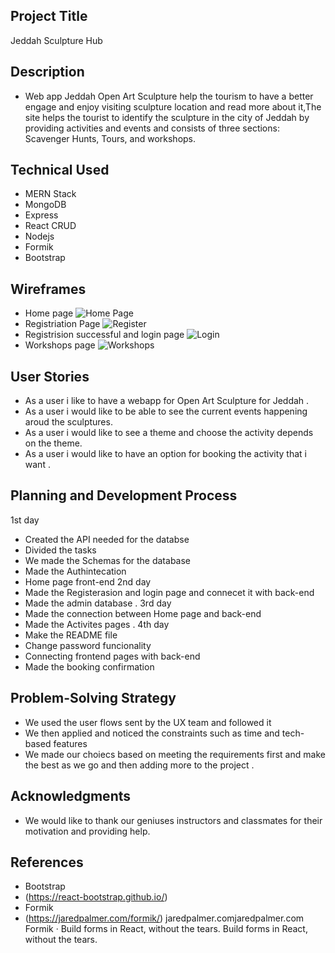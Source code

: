## Project Title
Jeddah Sculpture Hub
## Description
- Web app Jeddah Open Art Sculpture help the tourism to  have a better engage and enjoy visiting sculpture location and read more about it,The site helps the tourist to identify the  sculpture in the city of Jeddah by providing activities and events and consists of three sections: Scavenger Hunts, Tours, and workshops.
## Technical Used
- MERN Stack
- MongoDB
- Express
- React CRUD
- Nodejs
- Formik
- Bootstrap
## Wireframes
- Home page
![Home Page ](https://i.imgur.com/uERvN5r.png)
- Registriation Page
![Register](https://i.imgur.com/19CHJN6.png)
- Registrision successful and login page
![Login](https://i.imgur.com/3SflwF5.png)
- Workshops page
![Workshops](https://i.imgur.com/47a4MkD.png)
## User Stories
- As a user i like to have a webapp for Open Art Sculpture for Jeddah  .
- As a user i would like to be able to see the current events happening aroud the sculptures.
- As a user i would like to see a theme and choose the activity depends on the theme.
- As a user i would like to  have an option for booking the activity that i want .
## Planning and Development Process
1st day
- Created the API needed for the databse
- Divided the tasks
- We made the Schemas for the database
- Made the Authintecation
- Home page front-end
2nd day
- Made the Registerasion and login page and connecet it with back-end
- Made the admin database .
3rd day
- Made the connection between Home page and back-end
- Made the Activites pages .
4th day
- Make the README file
- Change password funcionality
- Connecting frontend pages with back-end
-  Made the booking confirmation
## Problem-Solving Strategy
- We used the user flows sent by the UX team and followed it
- We then applied and noticed the constraints such as time and tech-based features
- We made our choiecs based on meeting the requirements first and make the best as we go and then adding more to the project .
## Acknowledgments
 - We would like to thank our geniuses instructors and classmates for their motivation and providing help.
## References
- Bootstrap
- (https://react-bootstrap.github.io/)
- Formik
- (https://jaredpalmer.com/formik/)
jaredpalmer.comjaredpalmer.com
Formik · Build forms in React, without the tears.
Build forms in React, without the tears.
